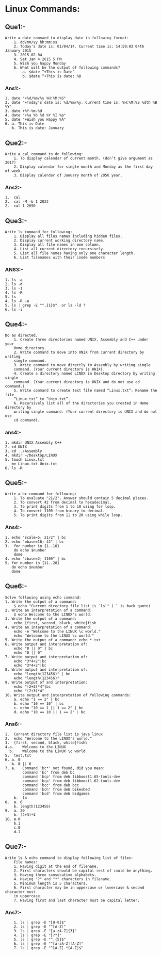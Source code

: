 # Linux Commands:

## Que1:-
    Write a date command to display date in following format:
        1. dd/mm/yy hh:mm:ss
        2. Today's date is: 01/04/14. Current time is: 14:50:03 04th January 2015
        3. 2015-02-04
        4. Sat Jan 4 2015 5 PM
        5. Wish you happy Monday
        6. What will be the output of following commands?
            a. $date “+This is Date”
            b. $date “+This is date: %B

### Ans1:-

    1. date "+%d/%m/%y %H:%M:%S"
    2. date "+Today's date is: %d/%m/%y. Current time is: %H:%M:%S %dth %B %Y"
    3. date +%Y-%m-%d
    4. date "+%a %b %d %Y %I %p"
    5. date "+Wish you Happy %A"
    6. a. This is Date
       b. This is date: January

## Que2:-

    Write a cal command to do following:
        1. To display calendar of current month. (don’t give argument as 2017)
        2. Display calendar for single month and Monday as the first day of week.
        3. Display calendar of January month of 2050 year.

### Ans2:-

    1.  cal   
    2.  cal -M -b 1 2022
    2.  cal 1 2050

## Que3:-
    Write ls command for following:
        1. Display all files names including hidden files.
        2. Display current working directory name.
        3. Display all file names in one column.
        4. List all current directory recursively.
        5. List all file names having only one character length.
        6. List filenames with their inode numbers

### ANS3:-

    1. ls -a
    2. ls -d
    3. ls -1
    4. ls -R
    5. ls 
    4. ls -R -a 
    5. ls | grep -E "^.{1}$"  or ls -ld ?
    6. ls -i

## Que4:-

    Do as directed.
        1. Create three directories named UNIX, Assembly and C++ under your
        Home directory.
        2. Write command to move into UNIX from current directory by writing
        single command.
        3. Write command to move directly to Assembly by writing single
        command. (Your current directory is UNIX).
        4. Create a directory named LINUX in Desktop directory by writing single
        command. (Your current directory is UNIX and do not use cd command.)
        5. Write command to create text file named “Linux.txt”; Rename the file
        “Linux.txt” to “Unix.txt”.
        6. Recursively list all of the directories you created in Home directory by
        writing single command. (Your current directory is UNIX and do not use
        cd command).

### ans4:-

    1. mkdir UNIX Assembly C++
    2. cd UNIX
    3. cd ../Assembly
    4. mkdir ~/Desktop/LINUX
    5. touch Linux.txt
       mv Linux.txt Unix.txt
    6. ls -R

## Que5:-

    
    Write a bc command for following:
        1. To evaluate "21/2". Answer should contain 5 decimal places.
        2. To convert 42 from decimal to hexadecimal.
        3. To print digits from 1 to 10 using for loop.
        4. To convert 1100 from binary to decimal.
        5. To print digits from 11 to 20 using while loop. 

### Ans4:-

    1. echo "scale=5; 21/2" | bc
    2. echo "obase=16; 42" | bc
    3.  for number in {1..10}
        do echo $number
        done
    4. echo "ibase=2; 1100" | bc
    5. for number in {11..20}
       do echo $number
       done

## Que6:-
    Solve following using echo command:
    1. Write the output of a command:
        $ echo "Current directory file list is `ls`" ( ` is back quote)
    2. Write an interpretation of a command:
        $ echo Welcome to the LINUX's world.
    3. Write the output of a command:
        echo {first, second, black, white}fish
    4. Write an interpretation of a command:
        echo -e "Welcome to the LINUX \c world."
        echo "Welcome to the LINUX \c world."
    5. Write the output of a command: echo *.txt
    6. Write output and interpretation of:
        echo "0 || 0" | bc
        echo "0 || 0"
    7. Write output and interpretation of:
        echo "3*4+2"|bc
        echo "3*4+2"|bc
    8. Write output and interpretation of:
        echo "length(123456)" | bc
        echo "length(123456)"
    9. Write output of and interpretation:
        echo "(2+3)*4"|bc
        echo "(2+3)*4"
    10. Write output and interpretation of following commands:
        a. echo "1 == 2" | bc
        b. echo "10 == 10" | bc
        c. echo "10 == 1 || 1 == 2" | bc
        d. echo "10 == 10 || 1 == 2" | bc

### Ans6:-

    1.  Current directory file list is java linux
    2.  echo "Welcome to the LINUX's world."
    3.  {first, second, black, white}fish\
    4.a.    Welcome to the LINUX
      b.    Welcome to the LINUX \c world
    5.  test.txt
    6. a. 0
       b. 0 || 0
    7. a.   Command 'bc*' not found, did you mean:
            command 'bc' from deb bc
            command 'bcp' from deb libboost1.65-tools-dev
            command 'bcp' from deb libboost1.62-tools-dev
            command 'bcc' from deb bcc
            command 'bch' from deb bikeshed
            command 'bcd' from deb bsdgames
        b.  14
    8.  a. 6
        b. length(123456)
    9.  a. 20
        b. (2+3)*4
    10. a.0
        b.1
        c.0
        d.1


## Que7:-

    Write ls & echo command to display following list of files:
        File names:
        1. Having digit at the end of filename.
        2. First characters should be capital rest of could be anything.
        3. Having three consecutive alphabets.
        4. Having "?" and "*" characters in filename.
        5. Minimum length is 5 characters.
        6. First character may be in uppercase or lowercase & second character must
        in uppercase.
        7. Having first and last character must be capital letter. 

### Ans7:-

        1. ls | grep -E "[0-9]$"
        2. ls | grep -E "^[A-Z]"
        3. ls | grep -E "[a-zA-Z]{3}"
        4. ls | grep -E "[?*]"
        5. ls | grep -E "^.{5}$"
        6. ls | grep -E "^[a-zA-Z][A-Z]"
        7. ls | grep -E "^[A-Z].*[A-Z]$"
